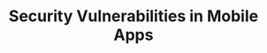 ---
title: "Security Vulnerabilities in Mobile Apps"
description: Study on "Security Vulnerabilities" found in mobile applications. There are two open projects":" first one study top Finance android applications from Google play and second one study vulnerabilties published in android bulletins.


people:
  - facultyMario
  - collGabrieleBavota
  - collSandraRueda
  - docAlejandro
  - mastJairo
  - mastCamilo
  - mastCamiloOrtiz
  - udgCamilo
  - udgSantiago

topic: Quality Attributes in Mobile Apps
layout: project
---